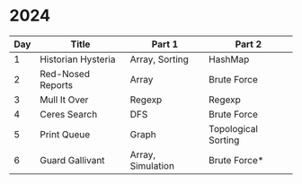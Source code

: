 # 2024

| Day | Title              | Part 1            | Part 2              |
| --- | ------------------ | ----------------- | ------------------- |
| 1   | Historian Hysteria | Array, Sorting    | HashMap             |
| 2   | Red-Nosed Reports  | Array             | Brute Force         |
| 3   | Mull It Over       | Regexp            | Regexp              |
| 4   | Ceres Search       | DFS               | Brute Force         |
| 5   | Print Queue        | Graph             | Topological Sorting |
| 6   | Guard Gallivant    | Array, Simulation | Brute Force*        |
